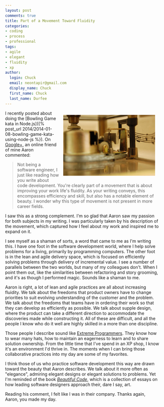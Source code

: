 ```yaml
---
layout: post
comments: true
title: Part of a Movement Toward Fluidity
categories:
- coding
- process
- professional
tags:
- agile
- elegant
- fluidity
- xp
author:
  login: Chuck
  email: neontapir@gmail.com
  display_name: Chuck
  first_name: Chuck
  last_name: Durfee
---
```

<div style="float: right; padding: 1em;"><img alt="Music box, copyright CC BY-NC-ND 2.0 by Lys*" src="/assets/180907037_0fef89ec66_z-300x198.jpg"/></div>

I recently posted about doing the [Bowling Game kata in Node.js]({% post_url 2014/2014-01-08-bowling-game-kata-using-node-js %}). On [Google+](https://plus.google.com/+ChuckDurfee), an online friend of mine Aaron commented:

> Not being a software engineer, I just like reading how you write about code development. You're clearly part of a movement that is about improving your work life's fluidity. As your writing conveys, this encompasses efficiency and skill, but also has a notable element of beauty. I wonder why this type of movement is not present in more career fields.

I saw this as a strong complement. I'm so glad that Aaron saw my passion for both subjects in my writing. I was particularly taken by his description of the movement, which captured how I feel about my work and inspired me to expand on it.

I see myself as a shaman of sorts, a word that came to me as I'm writing this. I have one foot in the software development world, where I help solve problems for a living, primarily by programming computers. The other foot is in the lean and agile delivery space, which is focused on efficiently solving problems through delivery of incremental value. I see a number of parallels between the two worlds, but many of my colleagues don't. When I point them out, like the similarities between refactoring and story grooming, and it's as though I performed magic. Sounds like a shaman to me.

Aaron is right, a lot of lean and agile practices are all about increasing fluidity. We talk about the freedoms that product owners have to change priorities to suit evolving understanding of the customer and the problem. We talk about the freedoms that teams have in ordering their work so that they can develop as efficiently as possible. We talk about supple design, where the product can take a different direction to accommodate the discoveries made while constructing it. All of these are difficult, and all the people I know who do it well are highly skilled in a more than one discipline.

Those people I describe sound like [Extreme Programmers](http://www.extremeprogramming.org/). They know how to wear many hats, how to maintain an eagerness to learn and to share solution ownership. From the little time that I've spend in an XP shop, I know it's an environment I'd thrive in. The moments when I can bring those collaborative practices into my day are some of my favorites.

I think those of us who practice software development this way are drawn toward the beauty that Aaron describes. We talk about it more often as "elegance", admiring elegant designs or elegant solutions to problems. Yet I'm reminded of the book [_Beautiful Code_](http://www.amazon.com/Beautiful-Code-Leading-Programmers-Practice/dp/0596510047), which is a collection of essays on how leading software designers approach their, dare I say, art.

Reading his comment, I felt like I was in their company. Thanks again, Aaron, you made my day.
